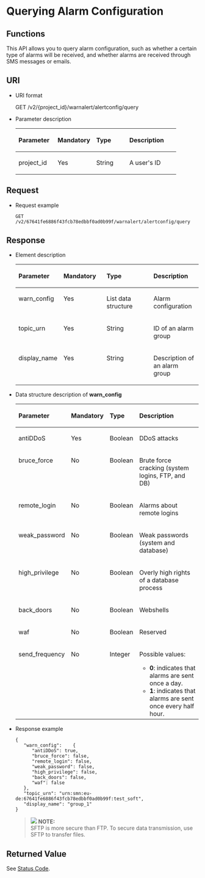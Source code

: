# Querying Alarm Configuration<a name="antiddos_02_0029"></a>

## Functions<a name="section55096476"></a>

This API allows you to query alarm configuration, such as whether a certain type of alarms will be received, and whether alarms are received through SMS messages or emails.

## URI<a name="section26106237"></a>

-   URI format

    GET /v2/\{project\_id\}/warnalert/alertconfig/query

-   Parameter description

    <a name="table51410791"></a>
    <table><thead align="left"><tr id="row16041741"><th class="cellrowborder" valign="top" width="24.347565243475646%" id="mcps1.1.5.1.1"><p id="p24312641"><a name="p24312641"></a><a name="p24312641"></a>Parameter</p>
    </th>
    <th class="cellrowborder" valign="top" width="24.10758924107589%" id="mcps1.1.5.1.2"><p id="p23166934"><a name="p23166934"></a><a name="p23166934"></a>Mandatory</p>
    </th>
    <th class="cellrowborder" valign="top" width="20.617938206179375%" id="mcps1.1.5.1.3"><p id="p64582388"><a name="p64582388"></a><a name="p64582388"></a>Type</p>
    </th>
    <th class="cellrowborder" valign="top" width="30.92690730926907%" id="mcps1.1.5.1.4"><p id="p63790914"><a name="p63790914"></a><a name="p63790914"></a>Description</p>
    </th>
    </tr>
    </thead>
    <tbody><tr id="row66790376"><td class="cellrowborder" valign="top" width="24.347565243475646%" headers="mcps1.1.5.1.1 "><p id="p41311375"><a name="p41311375"></a><a name="p41311375"></a>project_id</p>
    </td>
    <td class="cellrowborder" valign="top" width="24.10758924107589%" headers="mcps1.1.5.1.2 "><p id="p57887070"><a name="p57887070"></a><a name="p57887070"></a>Yes</p>
    </td>
    <td class="cellrowborder" valign="top" width="20.617938206179375%" headers="mcps1.1.5.1.3 "><p id="p58341118"><a name="p58341118"></a><a name="p58341118"></a>String</p>
    </td>
    <td class="cellrowborder" valign="top" width="30.92690730926907%" headers="mcps1.1.5.1.4 "><p id="p28010135"><a name="p28010135"></a><a name="p28010135"></a>A user's ID</p>
    </td>
    </tr>
    </tbody>
    </table>


## Request<a name="section33629549"></a>

-   Request example

    ```
    GET /v2/67641fe6886f43fcb78edbbf0ad0b99f/warnalert/alertconfig/query
    ```


## Response<a name="section34230492"></a>

-   Element description

    <a name="table48692557"></a>
    <table><thead align="left"><tr id="row57013647"><th class="cellrowborder" valign="top" width="23.090000000000003%" id="mcps1.1.5.1.1"><p id="p54702703"><a name="p54702703"></a><a name="p54702703"></a>Parameter</p>
    </th>
    <th class="cellrowborder" valign="top" width="23.85%" id="mcps1.1.5.1.2"><p id="p1733939"><a name="p1733939"></a><a name="p1733939"></a>Mandatory</p>
    </th>
    <th class="cellrowborder" valign="top" width="26.530000000000005%" id="mcps1.1.5.1.3"><p id="p6231364"><a name="p6231364"></a><a name="p6231364"></a>Type</p>
    </th>
    <th class="cellrowborder" valign="top" width="26.530000000000005%" id="mcps1.1.5.1.4"><p id="p34978441"><a name="p34978441"></a><a name="p34978441"></a>Description</p>
    </th>
    </tr>
    </thead>
    <tbody><tr id="row14681450"><td class="cellrowborder" valign="top" width="23.090000000000003%" headers="mcps1.1.5.1.1 "><p id="p48346833"><a name="p48346833"></a><a name="p48346833"></a>warn_config</p>
    </td>
    <td class="cellrowborder" valign="top" width="23.85%" headers="mcps1.1.5.1.2 "><p id="p23779363"><a name="p23779363"></a><a name="p23779363"></a>Yes</p>
    </td>
    <td class="cellrowborder" valign="top" width="26.530000000000005%" headers="mcps1.1.5.1.3 "><p id="p47080266"><a name="p47080266"></a><a name="p47080266"></a>List data structure</p>
    </td>
    <td class="cellrowborder" valign="top" width="26.530000000000005%" headers="mcps1.1.5.1.4 "><p id="p28885026"><a name="p28885026"></a><a name="p28885026"></a>Alarm configuration</p>
    </td>
    </tr>
    <tr id="row58638646"><td class="cellrowborder" valign="top" width="23.090000000000003%" headers="mcps1.1.5.1.1 "><p id="p52109899"><a name="p52109899"></a><a name="p52109899"></a>topic_urn</p>
    </td>
    <td class="cellrowborder" valign="top" width="23.85%" headers="mcps1.1.5.1.2 "><p id="p60152276"><a name="p60152276"></a><a name="p60152276"></a>Yes</p>
    </td>
    <td class="cellrowborder" valign="top" width="26.530000000000005%" headers="mcps1.1.5.1.3 "><p id="p40496186"><a name="p40496186"></a><a name="p40496186"></a>String</p>
    </td>
    <td class="cellrowborder" valign="top" width="26.530000000000005%" headers="mcps1.1.5.1.4 "><p id="p58965604"><a name="p58965604"></a><a name="p58965604"></a>ID of an alarm group</p>
    </td>
    </tr>
    <tr id="row60928390"><td class="cellrowborder" valign="top" width="23.090000000000003%" headers="mcps1.1.5.1.1 "><p id="p36252562"><a name="p36252562"></a><a name="p36252562"></a>display_name</p>
    </td>
    <td class="cellrowborder" valign="top" width="23.85%" headers="mcps1.1.5.1.2 "><p id="p50776406"><a name="p50776406"></a><a name="p50776406"></a>Yes</p>
    </td>
    <td class="cellrowborder" valign="top" width="26.530000000000005%" headers="mcps1.1.5.1.3 "><p id="p19248251"><a name="p19248251"></a><a name="p19248251"></a>String</p>
    </td>
    <td class="cellrowborder" valign="top" width="26.530000000000005%" headers="mcps1.1.5.1.4 "><p id="p15604521"><a name="p15604521"></a><a name="p15604521"></a>Description of an alarm group</p>
    </td>
    </tr>
    </tbody>
    </table>

-   Data structure description of  **warn\_config**

    <a name="table56006663"></a>
    <table><thead align="left"><tr id="row16420978"><th class="cellrowborder" valign="top" width="21.42785721427857%" id="mcps1.1.5.1.1"><p id="p55030817"><a name="p55030817"></a><a name="p55030817"></a>Parameter</p>
    </th>
    <th class="cellrowborder" valign="top" width="19.958004199580042%" id="mcps1.1.5.1.2"><p id="p28311181"><a name="p28311181"></a><a name="p28311181"></a>Mandatory</p>
    </th>
    <th class="cellrowborder" valign="top" width="14.66853314668533%" id="mcps1.1.5.1.3"><p id="p11504285"><a name="p11504285"></a><a name="p11504285"></a>Type</p>
    </th>
    <th class="cellrowborder" valign="top" width="43.94560543945605%" id="mcps1.1.5.1.4"><p id="p59431865"><a name="p59431865"></a><a name="p59431865"></a>Description</p>
    </th>
    </tr>
    </thead>
    <tbody><tr id="row49251786"><td class="cellrowborder" valign="top" width="21.42785721427857%" headers="mcps1.1.5.1.1 "><p id="p29971768"><a name="p29971768"></a><a name="p29971768"></a>antiDDoS</p>
    </td>
    <td class="cellrowborder" valign="top" width="19.958004199580042%" headers="mcps1.1.5.1.2 "><p id="p11794154"><a name="p11794154"></a><a name="p11794154"></a>Yes</p>
    </td>
    <td class="cellrowborder" valign="top" width="14.66853314668533%" headers="mcps1.1.5.1.3 "><p id="p15802441"><a name="p15802441"></a><a name="p15802441"></a>Boolean</p>
    </td>
    <td class="cellrowborder" valign="top" width="43.94560543945605%" headers="mcps1.1.5.1.4 "><p id="p4929340"><a name="p4929340"></a><a name="p4929340"></a>DDoS attacks</p>
    </td>
    </tr>
    <tr id="row44364065"><td class="cellrowborder" valign="top" width="21.42785721427857%" headers="mcps1.1.5.1.1 "><p id="p36719502"><a name="p36719502"></a><a name="p36719502"></a>bruce_force</p>
    </td>
    <td class="cellrowborder" valign="top" width="19.958004199580042%" headers="mcps1.1.5.1.2 "><p id="p21489667"><a name="p21489667"></a><a name="p21489667"></a>No</p>
    </td>
    <td class="cellrowborder" valign="top" width="14.66853314668533%" headers="mcps1.1.5.1.3 "><p id="p62941481"><a name="p62941481"></a><a name="p62941481"></a>Boolean</p>
    </td>
    <td class="cellrowborder" valign="top" width="43.94560543945605%" headers="mcps1.1.5.1.4 "><p id="p65095207"><a name="p65095207"></a><a name="p65095207"></a>Brute force cracking (system logins, FTP, and DB)</p>
    </td>
    </tr>
    <tr id="row48985959"><td class="cellrowborder" valign="top" width="21.42785721427857%" headers="mcps1.1.5.1.1 "><p id="p8439774"><a name="p8439774"></a><a name="p8439774"></a>remote_login</p>
    </td>
    <td class="cellrowborder" valign="top" width="19.958004199580042%" headers="mcps1.1.5.1.2 "><p id="p12533056"><a name="p12533056"></a><a name="p12533056"></a>No</p>
    </td>
    <td class="cellrowborder" valign="top" width="14.66853314668533%" headers="mcps1.1.5.1.3 "><p id="p8544631"><a name="p8544631"></a><a name="p8544631"></a>Boolean</p>
    </td>
    <td class="cellrowborder" valign="top" width="43.94560543945605%" headers="mcps1.1.5.1.4 "><p id="p21026539"><a name="p21026539"></a><a name="p21026539"></a>Alarms about remote logins</p>
    </td>
    </tr>
    <tr id="row55021127"><td class="cellrowborder" valign="top" width="21.42785721427857%" headers="mcps1.1.5.1.1 "><p id="p27526304"><a name="p27526304"></a><a name="p27526304"></a>weak_password</p>
    </td>
    <td class="cellrowborder" valign="top" width="19.958004199580042%" headers="mcps1.1.5.1.2 "><p id="p15038186"><a name="p15038186"></a><a name="p15038186"></a>No</p>
    </td>
    <td class="cellrowborder" valign="top" width="14.66853314668533%" headers="mcps1.1.5.1.3 "><p id="p10133581"><a name="p10133581"></a><a name="p10133581"></a>Boolean</p>
    </td>
    <td class="cellrowborder" valign="top" width="43.94560543945605%" headers="mcps1.1.5.1.4 "><p id="p15513712"><a name="p15513712"></a><a name="p15513712"></a>Weak passwords (system and database)</p>
    </td>
    </tr>
    <tr id="row5405681"><td class="cellrowborder" valign="top" width="21.42785721427857%" headers="mcps1.1.5.1.1 "><p id="p35206999"><a name="p35206999"></a><a name="p35206999"></a>high_privilege</p>
    </td>
    <td class="cellrowborder" valign="top" width="19.958004199580042%" headers="mcps1.1.5.1.2 "><p id="p33194707"><a name="p33194707"></a><a name="p33194707"></a>No</p>
    </td>
    <td class="cellrowborder" valign="top" width="14.66853314668533%" headers="mcps1.1.5.1.3 "><p id="p4416714"><a name="p4416714"></a><a name="p4416714"></a>Boolean</p>
    </td>
    <td class="cellrowborder" valign="top" width="43.94560543945605%" headers="mcps1.1.5.1.4 "><p id="p22209574"><a name="p22209574"></a><a name="p22209574"></a>Overly high rights of a database process</p>
    </td>
    </tr>
    <tr id="row65668446"><td class="cellrowborder" valign="top" width="21.42785721427857%" headers="mcps1.1.5.1.1 "><p id="p17543884"><a name="p17543884"></a><a name="p17543884"></a>back_doors</p>
    </td>
    <td class="cellrowborder" valign="top" width="19.958004199580042%" headers="mcps1.1.5.1.2 "><p id="p11768466"><a name="p11768466"></a><a name="p11768466"></a>No</p>
    </td>
    <td class="cellrowborder" valign="top" width="14.66853314668533%" headers="mcps1.1.5.1.3 "><p id="p13721689"><a name="p13721689"></a><a name="p13721689"></a>Boolean</p>
    </td>
    <td class="cellrowborder" valign="top" width="43.94560543945605%" headers="mcps1.1.5.1.4 "><p id="p37715016"><a name="p37715016"></a><a name="p37715016"></a>Webshells</p>
    </td>
    </tr>
    <tr id="row3890831"><td class="cellrowborder" valign="top" width="21.42785721427857%" headers="mcps1.1.5.1.1 "><p id="p46721870"><a name="p46721870"></a><a name="p46721870"></a>waf</p>
    </td>
    <td class="cellrowborder" valign="top" width="19.958004199580042%" headers="mcps1.1.5.1.2 "><p id="p26375114"><a name="p26375114"></a><a name="p26375114"></a>No</p>
    </td>
    <td class="cellrowborder" valign="top" width="14.66853314668533%" headers="mcps1.1.5.1.3 "><p id="p56009450"><a name="p56009450"></a><a name="p56009450"></a>Boolean</p>
    </td>
    <td class="cellrowborder" valign="top" width="43.94560543945605%" headers="mcps1.1.5.1.4 "><p id="p40471574"><a name="p40471574"></a><a name="p40471574"></a>Reserved</p>
    </td>
    </tr>
    <tr id="row49427073194532"><td class="cellrowborder" valign="top" width="21.42785721427857%" headers="mcps1.1.5.1.1 "><p id="p63319096194541"><a name="p63319096194541"></a><a name="p63319096194541"></a>send_frequency</p>
    </td>
    <td class="cellrowborder" valign="top" width="19.958004199580042%" headers="mcps1.1.5.1.2 "><p id="p28573150194541"><a name="p28573150194541"></a><a name="p28573150194541"></a>No</p>
    </td>
    <td class="cellrowborder" valign="top" width="14.66853314668533%" headers="mcps1.1.5.1.3 "><p id="p1789380615303"><a name="p1789380615303"></a><a name="p1789380615303"></a>Integer</p>
    </td>
    <td class="cellrowborder" valign="top" width="43.94560543945605%" headers="mcps1.1.5.1.4 "><p id="p33380830194541"><a name="p33380830194541"></a><a name="p33380830194541"></a>Possible values:</p>
    <a name="ul31992022194541"></a><a name="ul31992022194541"></a><ul id="ul31992022194541"><li><span class="parmvalue" id="parmvalue555125744153957_3"><a name="parmvalue555125744153957_3"></a><a name="parmvalue555125744153957_3"></a><b>0</b></span>: indicates that alarms are sent once a day.</li><li><span class="parmvalue" id="parmvalue42786548315404_3"><a name="parmvalue42786548315404_3"></a><a name="parmvalue42786548315404_3"></a><b>1</b></span>: indicates that alarms are sent once every half hour.</li></ul>
    </td>
    </tr>
    </tbody>
    </table>

-   Response example

    ```
    {
       "warn_config":    {
          "antiDDoS": true,
          "bruce_force": false,
          "remote_login": false,
          "weak_password": false,
          "high_privilege": false,
          "back_doors": false,
          "waf": false
       },
       "topic_urn": "urn:smn:eu-de:67641fe6886f43fcb78edbbf0ad0b99f:test_soft",
       "display_name": "group_1"
    }
    ```

    >![](/images/icon-note.gif) **NOTE:**   
    >SFTP is more secure than FTP. To secure data transmission, use SFTP to transfer files.  


## Returned Value<a name="section39638980"></a>

See  [Status Code](status-code.md).

